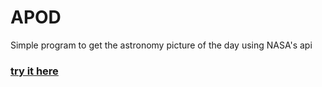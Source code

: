 # APOD
Simple program to get the astronomy picture of the day using NASA's api
### [ try it here ](https://htmlpreview.github.io/?https://github.com/joaquinFarall/APOD/blob/master/index.html)
